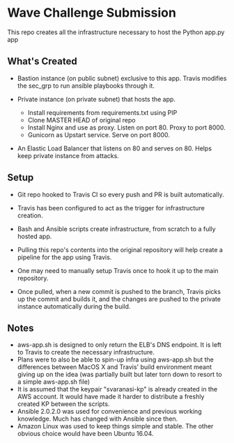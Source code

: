 # Wave Challenge Submission
This repo creates all the infrastructure necessary to host the Python app.py app

## What's Created
- Bastion instance (on public subnet) exclusive to this app. Travis modifies the sec_grp to run ansible playbooks through it.

- Private instance (on private subnet) that hosts the app. 
   - Install requirements from requirements.txt using PIP
   - Clone MASTER HEAD of original repo
   - Install Nginx and use as proxy. Listen on port 80. Proxy to port 8000.
   - Gunicorn as Upstart service. Serve on port 8000.

- An Elastic Load Balancer that listens on 80 and serves on 80. Helps keep private instance from attacks.

## Setup
- Git repo hooked to Travis CI so every push and PR is built automatically.
- Travis has been configured to act as the trigger for infrastructure creation.
- Bash and Ansible scripts create infrastructure, from scratch to a fully hosted app.

- Pulling this repo's contents into the original repository will help create a pipeline for the app using Travis.
- One may need to manually setup Travis once to hook it up to the main repository.
- Once pulled, when a new commit is pushed to the branch, Travis picks up the commit and builds it, and the changes are pushed to the private instance automatically during the build.

## Notes
- aws-app.sh is designed to only return the ELB's DNS endpoint. It is left to Travis to create the necessary infrastructure. 
- Plans were to also be able to spin-up infra using aws-app.sh but the differences between MacOS X and Travis' build environment meant giving up on the idea (was partially built but later torn down to resort to a simple aws-app.sh file)
- It is assumed that the keypair "svaranasi-kp" is already created in the AWS account. It would have made it harder to distribute a freshly created KP between the scripts.
- Ansible 2.0.2.0 was used for convenience and previous working knowledge. Much has changed with Ansible since then.
- Amazon Linux was used to keep things simple and stable. The other obvious choice would have been Ubuntu 16.04. 

